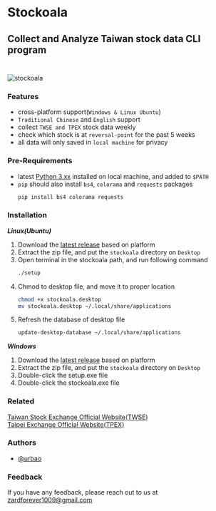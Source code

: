 
# Stockoala

## Collect and Analyze Taiwan stock data CLI program<br/><br/>

![stockoala](https://github.com/urbao/stockoala/assets/87600155/778c5990-89fa-4749-954c-7f975310f0e1)

### Features
- cross-platform support(`Windows & Linux Ubuntu`)
- `Traditional Chinese` and `English` support
- collect `TWSE and TPEX` stock data weekly
- check which stock is at `reversal-point` for the past 5 weeks
- all data will only saved in `local machine` for privacy

### Pre-Requirements
- latest [Python 3.xx](https://www.python.org/downloads/) installed on local machine, and added to `$PATH`
- `pip` should also install `bs4`, `colorama` and `requests` packages
  ```bash
  pip install bs4 colorama requests
  ```

### Installation
***Linux(Ubuntu)***
1. Download the [latest release](https://github.com/urbao/stockoala/releases) based on platform
2. Extract the zip file, and put the `stockoala` directory on `Desktop`
3. Open terminal in the stockoala path, and run following command
   ```bash
   ./setup
   ```
4. Chmod to desktop file, and move it to proper location
   ```bash
   chmod +x stockoala.desktop
   mv stockoala.desktop ~/.local/share/applications
   ```
5. Refresh the database of desktop file
   ```bash
   update-desktop-database ~/.local/share/applications
   ```

***Windows***
1. Download the [latest release](https://github.com/urbao/stockoala/releases) based on platform
2. Extract the zip file, and put the `stockoala` directory on `Desktop`
3. Double-click the setup.exe file
4. Double-click the stockoala.exe file

### Related
[Taiwan Stock Exchange Official Website(TWSE)](https://www.twse.com.tw/en/)<br/>
[Taipei Exchange Official Website(TPEX)](https://www.tpex.org.tw/web/index.php?l=en-us)<br/>

### Authors
- [@urbao](https://www.github.com/urbao)

### Feedback
If you have any feedback, please reach out to us at zardforever1009@gmail.com

